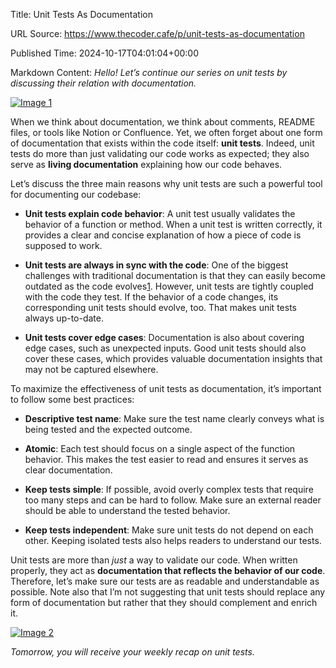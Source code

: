 Title: Unit Tests As Documentation

URL Source: https://www.thecoder.cafe/p/unit-tests-as-documentation

Published Time: 2024-10-17T04:01:04+00:00

Markdown Content:
_Hello! Let’s continue our series on unit tests by discussing their relation with documentation._

[![Image 1](https://substackcdn.com/image/fetch/w_1456,c_limit,f_auto,q_auto:good,fl_progressive:steep/https%3A%2F%2Fsubstack-post-media.s3.amazonaws.com%2Fpublic%2Fimages%2Fb6981fff-754b-461e-98a4-63e2d43f8922_1600x900.png)](https://substackcdn.com/image/fetch/f_auto,q_auto:good,fl_progressive:steep/https%3A%2F%2Fsubstack-post-media.s3.amazonaws.com%2Fpublic%2Fimages%2Fb6981fff-754b-461e-98a4-63e2d43f8922_1600x900.png)

When we think about documentation, we think about comments, README files, or tools like Notion or Confluence. Yet, we often forget about one form of documentation that exists within the code itself: **unit tests**. Indeed, unit tests do more than just validating our code works as expected; they also serve as **living documentation** explaining how our code behaves.

Let’s discuss the three main reasons why unit tests are such a powerful tool for documenting our codebase:

*   **Unit tests explain code behavior**: A unit test usually validates the behavior of a function or method. When a unit test is written correctly, it provides a clear and concise explanation of how a piece of code is supposed to work.
    
*   **Unit tests are always in sync with the code**: One of the biggest challenges with traditional documentation is that they can easily become outdated as the code evolves[1](https://www.thecoder.cafe/p/unit-tests-as-documentation#footnote-1-148529141). However, unit tests are tightly coupled with the code they test. If the behavior of a code changes, its corresponding unit tests should evolve, too. That makes unit tests always up-to-date.
    
*   **Unit tests cover edge cases**: Documentation is also about covering edge cases, such as unexpected inputs. Good unit tests should also cover these cases, which provides valuable documentation insights that may not be captured elsewhere.
    

To maximize the effectiveness of unit tests as documentation, it’s important to follow some best practices:

*   **Descriptive test name**: Make sure the test name clearly conveys what is being tested and the expected outcome.
    
*   **Atomic**: Each test should focus on a single aspect of the function behavior. This makes the test easier to read and ensures it serves as clear documentation.
    
*   **Keep tests simple**: If possible, avoid overly complex tests that require too many steps and can be hard to follow. Make sure an external reader should be able to understand the tested behavior.
    
*   **Keep tests independent**: Make sure unit tests do not depend on each other. Keeping isolated tests also helps readers to understand our tests.
    

Unit tests are more than _just_ a way to validate our code. When written properly, they act as **documentation that reflects the behavior of our code**. Therefore, let’s make sure our tests are as readable and understandable as possible. Note also that I’m not suggesting that unit tests should replace any form of documentation but rather that they should complement and enrich it.

[![Image 2](https://substackcdn.com/image/fetch/w_1456,c_limit,f_auto,q_auto:good,fl_progressive:steep/https%3A%2F%2Fsubstack-post-media.s3.amazonaws.com%2Fpublic%2Fimages%2F0af0acf5-eb65-43a8-b1ae-da49f4e3511c_1600x900.png)](https://substackcdn.com/image/fetch/f_auto,q_auto:good,fl_progressive:steep/https%3A%2F%2Fsubstack-post-media.s3.amazonaws.com%2Fpublic%2Fimages%2F0af0acf5-eb65-43a8-b1ae-da49f4e3511c_1600x900.png)

_Tomorrow, you will receive your weekly recap on unit tests._
